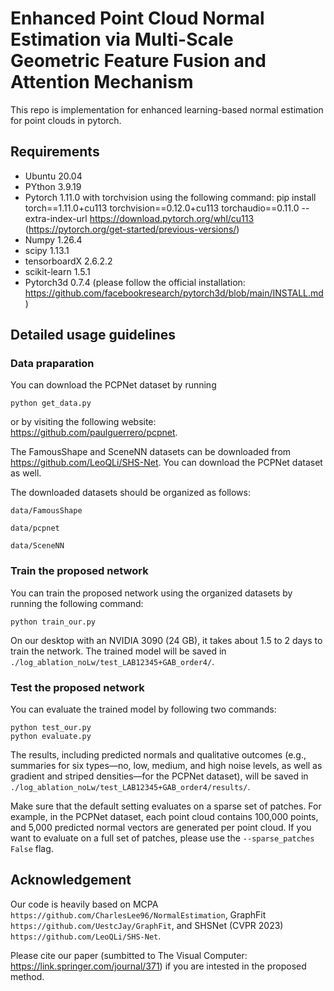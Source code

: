 # Enhanced Point Cloud Normal Estimation via Multi-Scale Geometric Feature Fusion and Attention Mechanism

This repo is implementation for enhanced learning-based normal estimation for point clouds in pytorch.

## Requirements
- Ubuntu 20.04
- PYthon 3.9.19
- Pytorch 1.11.0 with torchvision using the following command: pip install torch==1.11.0+cu113 torchvision==0.12.0+cu113 torchaudio==0.11.0 --extra-index-url https://download.pytorch.org/whl/cu113 (https://pytorch.org/get-started/previous-versions/)
- Numpy 1.26.4
- scipy 1.13.1
- tensorboardX 2.6.2.2
- scikit-learn 1.5.1
- Pytorch3d 0.7.4 (please follow the official installation: https://github.com/facebookresearch/pytorch3d/blob/main/INSTALL.md)

## Detailed usage guidelines

### Data praparation

You can download the PCPNet dataset by running
```
python get_data.py
```
or by visiting the following website: https://github.com/paulguerrero/pcpnet.

The FamousShape and SceneNN datasets can be downloaded from https://github.com/LeoQLi/SHS-Net. You can download the PCPNet dataset as well.

The downloaded datasets should be organized as follows:
```
data/FamousShape

data/pcpnet

data/SceneNN
```

### Train the proposed network

You can train the proposed network using the organized datasets by running the following command:
```
python train_our.py
```
On our desktop with an NVIDIA 3090 (24 GB), it takes about 1.5 to 2 days to train the network. The trained model will be saved in ```./log_ablation_noLw/test_LAB12345+GAB_order4/```.

### Test the proposed network

You can evaluate the trained model by following two commands:
```
python test_our.py
python evaluate.py
```
The results, including predicted normals and qualitative outcomes (e.g., summaries for six types—no, low, medium, and high noise levels, as well as gradient and striped densities—for the PCPNet dataset), will be saved in ```./log_ablation_noLw/test_LAB12345+GAB_order4/results/```.

Make sure that the default setting evaluates on a sparse set of patches. For example, in the PCPNet dataset, each point cloud contains 100,000 points, and 5,000 predicted normal vectors are generated per point cloud. If you want to evaluate on a full set of patches, please use the ```--sparse_patches False``` flag.

## Acknowledgement

Our code is heavily based on MCPA ```https://github.com/CharlesLee96/NormalEstimation```, GraphFit ```https://github.com/UestcJay/GraphFit```, and SHSNet (CVPR 2023) ```https://github.com/LeoQLi/SHS-Net```.

Please cite our paper (sumbitted to The Visual Computer: https://link.springer.com/journal/371) if you are intested in the proposed method. 
